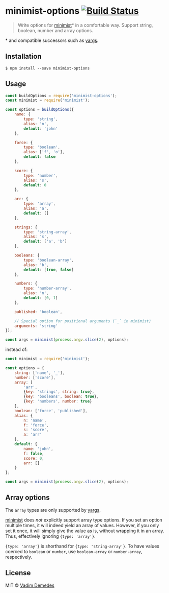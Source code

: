 # minimist-options [![Build Status](https://travis-ci.org/vadimdemedes/minimist-options.svg?branch=master)](https://travis-ci.org/vadimdemedes/minimist-options)

> Write options for [minimist](https://npmjs.org/package/minimist)* in a comfortable way.
> Support string, boolean, number and array options.

\* and compatible successors such as [yargs](https://npmjs.org/package/yargs).

## Installation

```
$ npm install --save minimist-options
```

## Usage

```js
const buildOptions = require('minimist-options');
const minimist = require('minimist');

const options = buildOptions({
	name: {
		type: 'string',
		alias: 'n',
		default: 'john'
	},

	force: {
		type: 'boolean',
		alias: ['f', 'o'],
		default: false
	},

	score: {
		type: 'number',
		alias: 's',
		default: 0
	},

	arr: {
		type: 'array',
		alias: 'a',
		default: []
	},

	strings: {
		type: 'string-array',
		alias: 's',
		default: ['a', 'b']
	},

	booleans: {
		type: 'boolean-array',
		alias: 'b',
		default: [true, false]
	},

	numbers: {
		type: 'number-array',
		alias: 'n',
		default: [0, 1]
	},

	published: 'boolean',

	// Special option for positional arguments (`_` in minimist)
	arguments: 'string'
});

const args = minimist(process.argv.slice(2), options);
```

instead of:

```js
const minimist = require('minimist');

const options = {
	string: ['name', '_'],
	number: ['score'],
	array: [
		'arr',
		{key: 'strings', string: true},
		{key: 'booleans', boolean: true},
		{key: 'numbers', number: true}
	],
	boolean: ['force', 'published'],
	alias: {
		n: 'name',
		f: 'force',
		s: 'score',
		a: 'arr'
	},
	default: {
		name: 'john',
		f: false,
		score: 0,
		arr: []
	}
};

const args = minimist(process.argv.slice(2), options);
```

## Array options

The `array` types are only supported by [yargs](https://npmjs.org/package/yargs).

[minimist](https://npmjs.org/package/minimist) does _not_ explicitly support array type options. If you set an option multiple times, it will indeed yield an array of values. However, if you only set it once, it will simply give the value as is, without wrapping it in an array. Thus, effectively ignoring `{type: 'array'}`.

`{type: 'array'}` is shorthand for `{type: 'string-array'}`. To have values coerced to `boolean` or `number`, use `boolean-array` or `number-array`, respectively.

## License

MIT © [Vadim Demedes](https://vadimdemedes.com)
